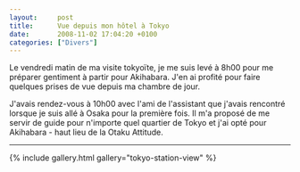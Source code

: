 ```yaml
---
layout:     post
title:      Vue depuis mon hôtel à Tokyo
date:       2008-11-02 17:04:20 +0100
categories: ["Divers"]
---
```


Le vendredi matin de ma visite tokyoïte, je me suis levé à 8h00 pour me préparer gentiment à partir pour Akihabara.
J'en ai profité pour faire quelques prises de vue depuis ma chambre de jour.

<!--more-->

J'avais rendez-vous à 10h00 avec l'ami de l'assistant que j'avais rencontré lorsque je suis allé à Osaka pour la
première fois. Il m'a proposé de me servir de guide pour n'importe quel quartier de Tokyo et j'ai opté pour
Akihabara - haut lieu de la Otaku Attitude.

-----

{% include gallery.html gallery="tokyo-station-view" %}

